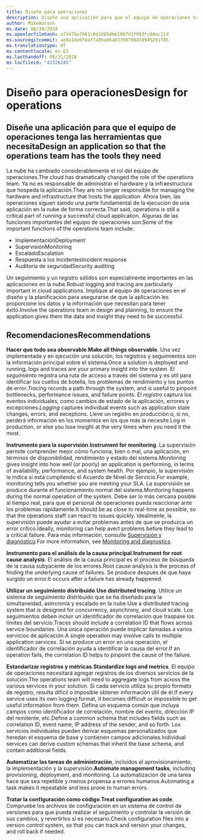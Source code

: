```yaml
---
title: Diseño para operaciones
description: Diseñe una aplicación para que el equipo de operaciones tenga las herramientas que necesita
author: MikeWasson
ms.date: 08/30/2018
ms.openlocfilehash: a73479a7661c042d05db61907d1f993fc04ac11d
ms.sourcegitcommit: ae8a1de6f4af7a89a66a8339879843d945201f85
ms.translationtype: HT
ms.contentlocale: es-ES
ms.lasthandoff: 08/31/2018
ms.locfileid: "43326245"
---
```

# <a name="design-for-operations"></a><span data-ttu-id="005dc-103">Diseño para operaciones</span><span class="sxs-lookup"><span data-stu-id="005dc-103">Design for operations</span></span>

## <a name="design-an-application-so-that-the-operations-team-has-the-tools-they-need"></a><span data-ttu-id="005dc-104">Diseñe una aplicación para que el equipo de operaciones tenga las herramientas que necesita</span><span class="sxs-lookup"><span data-stu-id="005dc-104">Design an application so that the operations team has the tools they need</span></span>

<span data-ttu-id="005dc-105">La nube ha cambiado considerablemente el rol del equipo de operaciones.</span><span class="sxs-lookup"><span data-stu-id="005dc-105">The cloud has dramatically changed the role of the operations team.</span></span> <span data-ttu-id="005dc-106">Ya no es responsable de administrar el hardware y la infraestructura que hospeda la aplicación.</span><span class="sxs-lookup"><span data-stu-id="005dc-106">They are no longer responsible for managing the hardware and infrastructure that hosts the application.</span></span>  <span data-ttu-id="005dc-107">Ahora bien, las operaciones siguen siendo una parte fundamental de la ejecución de una aplicación en la nube de forma correcta.</span><span class="sxs-lookup"><span data-stu-id="005dc-107">That said, operations is still a critical part of running a successful cloud application.</span></span> <span data-ttu-id="005dc-108">Algunas de las funciones importantes del equipo de operaciones son:</span><span class="sxs-lookup"><span data-stu-id="005dc-108">Some of the important functions of the operations team include:</span></span>

- <span data-ttu-id="005dc-109">Implementación</span><span class="sxs-lookup"><span data-stu-id="005dc-109">Deployment</span></span>
- <span data-ttu-id="005dc-110">Supervisión</span><span class="sxs-lookup"><span data-stu-id="005dc-110">Monitoring</span></span>
- <span data-ttu-id="005dc-111">Escalado</span><span class="sxs-lookup"><span data-stu-id="005dc-111">Escalation</span></span>
- <span data-ttu-id="005dc-112">Respuesta a los incidentes</span><span class="sxs-lookup"><span data-stu-id="005dc-112">Incident response</span></span>
- <span data-ttu-id="005dc-113">Auditoría de seguridad</span><span class="sxs-lookup"><span data-stu-id="005dc-113">Security auditing</span></span>

<span data-ttu-id="005dc-114">Un seguimiento y un registro sólidos son especialmente importantes en las aplicaciones en la nube.</span><span class="sxs-lookup"><span data-stu-id="005dc-114">Robust logging and tracing are particularly important in cloud applications.</span></span> <span data-ttu-id="005dc-115">Implique al equipo de operaciones en el diseño y la planificación para asegurarse de que la aplicación les proporcione los datos y la información que necesitan para tener éxito.</span><span class="sxs-lookup"><span data-stu-id="005dc-115">Involve the operations team in design and planning, to ensure the application gives them the data and insight thay need to be successful.</span></span>  <!-- to do: Link to DevOps checklist -->

## <a name="recommendations"></a><span data-ttu-id="005dc-116">Recomendaciones</span><span class="sxs-lookup"><span data-stu-id="005dc-116">Recommendations</span></span>

<span data-ttu-id="005dc-117">**Hacer que todo sea observable**.</span><span class="sxs-lookup"><span data-stu-id="005dc-117">**Make all things observable**.</span></span> <span data-ttu-id="005dc-118">Una vez implementada y en ejecución una solución, los registros y seguimientos son la información principal sobre el sistema.</span><span class="sxs-lookup"><span data-stu-id="005dc-118">Once a solution is deployed and running, logs and traces are your primary insight into the system.</span></span> <span data-ttu-id="005dc-119">El *seguimiento* registra una ruta de acceso a través del sistema y es útil para identificar los cuellos de botella, los problemas de rendimiento y los puntos de error.</span><span class="sxs-lookup"><span data-stu-id="005dc-119">*Tracing* records a path through the system, and is useful to pinpoint bottlenecks, performance issues, and failure points.</span></span> <span data-ttu-id="005dc-120">El *registro* captura los eventos individuales, como cambios de estado de la aplicación, errores y excepciones.</span><span class="sxs-lookup"><span data-stu-id="005dc-120">*Logging* captures individual events such as application state changes, errors, and exceptions.</span></span> <span data-ttu-id="005dc-121">Lleve un registro en producción o, si no, perderá información en los momentos en los que más la necesite.</span><span class="sxs-lookup"><span data-stu-id="005dc-121">Log in production, or else you lose insight at the very times when you need it the most.</span></span>

<span data-ttu-id="005dc-122">**Instrumento para la supervisión**.</span><span class="sxs-lookup"><span data-stu-id="005dc-122">**Instrument for monitoring**.</span></span> <span data-ttu-id="005dc-123">La supervisión permite comprender mejor cómo funciona, bien o mal, una aplicación, en términos de disponibilidad, rendimiento y estado del sistema.</span><span class="sxs-lookup"><span data-stu-id="005dc-123">Monitoring gives insight into how well (or poorly) an application is performing, in terms of availability, performance, and system health.</span></span> <span data-ttu-id="005dc-124">Por ejemplo, la supervisión le indica si está cumpliendo el Acuerdo de Nivel de Servicio.</span><span class="sxs-lookup"><span data-stu-id="005dc-124">For example, monitoring tells you whether you are meeting your SLA.</span></span> <span data-ttu-id="005dc-125">La supervisión se produce durante el funcionamiento normal del sistema.</span><span class="sxs-lookup"><span data-stu-id="005dc-125">Monitoring happens during the normal operation of the system.</span></span> <span data-ttu-id="005dc-126">Debe ser lo más cercana posible al tiempo real, para que el personal de operaciones pueda reaccionar ante los problemas rápidamente.</span><span class="sxs-lookup"><span data-stu-id="005dc-126">It should be as close to real-time as possible, so that the operations staff can react to issues quickly.</span></span> <span data-ttu-id="005dc-127">Idealmente, la supervisión puede ayudar a evitar problemas antes de que se produzca un error crítico.</span><span class="sxs-lookup"><span data-stu-id="005dc-127">Ideally, monitoring can help avert problems before they lead to a critical failure.</span></span> <span data-ttu-id="005dc-128">Para más información, consulte [Supervisión y diagnóstico][monitoring].</span><span class="sxs-lookup"><span data-stu-id="005dc-128">For more information, see [Monitoring and diagnostics][monitoring].</span></span>

<span data-ttu-id="005dc-129">**Instrumento para el análisis de la causa principal**.</span><span class="sxs-lookup"><span data-stu-id="005dc-129">**Instrument for root cause analysis**.</span></span> <span data-ttu-id="005dc-130">El análisis de la causa principal es el proceso de búsqueda de la causa subyacente de los errores.</span><span class="sxs-lookup"><span data-stu-id="005dc-130">Root cause analysis is the process of finding the underlying cause of failures.</span></span> <span data-ttu-id="005dc-131">Se produce después de que haya surgido un error.</span><span class="sxs-lookup"><span data-stu-id="005dc-131">It occurs after a failure has already happened.</span></span> 

<span data-ttu-id="005dc-132">**Utilizar un seguimiento distribuido**.</span><span class="sxs-lookup"><span data-stu-id="005dc-132">**Use distributed tracing**.</span></span> <span data-ttu-id="005dc-133">Utilice un sistema de seguimiento distribuido que se ha diseñado para la simultaneidad, asincronía y escalado en la nube.</span><span class="sxs-lookup"><span data-stu-id="005dc-133">Use a distributed tracing system that is designed for concurrency, asynchrony, and cloud scale.</span></span> <span data-ttu-id="005dc-134">Los seguimientos deben incluir un identificador de correlación que traspase los límites del servicio.</span><span class="sxs-lookup"><span data-stu-id="005dc-134">Traces should include a correlation ID that flows across service boundaries.</span></span> <span data-ttu-id="005dc-135">Una única operación puede implicar llamadas a varios servicios de aplicación.</span><span class="sxs-lookup"><span data-stu-id="005dc-135">A single operation may involve calls to multiple application services.</span></span> <span data-ttu-id="005dc-136">Si se produce un error en una operación, el identificador de correlación ayuda a identificar la causa del error.</span><span class="sxs-lookup"><span data-stu-id="005dc-136">If an operation fails, the correlation ID helps to pinpoint the cause of the failure.</span></span> 

<span data-ttu-id="005dc-137">**Estandarizar registros y métricas**.</span><span class="sxs-lookup"><span data-stu-id="005dc-137">**Standardize logs and metrics**.</span></span> <span data-ttu-id="005dc-138">El equipo de operaciones necesitará agregar registros de los diversos servicios de la solución.</span><span class="sxs-lookup"><span data-stu-id="005dc-138">The operations team will need to aggregate logs from across the various services in your solution.</span></span> <span data-ttu-id="005dc-139">Si cada servicio utiliza su propio formato de registro, resulta difícil o imposible obtener información útil de él.</span><span class="sxs-lookup"><span data-stu-id="005dc-139">If every service uses its own logging format, it becomes difficult or impossible to get useful information from them.</span></span> <span data-ttu-id="005dc-140">Defina un esquema común que incluya campos como identificador de correlación, nombre del evento, dirección IP del remitente, etc.</span><span class="sxs-lookup"><span data-stu-id="005dc-140">Define a common schema that includes fields such as correlation ID, event name, IP address of the sender, and so forth.</span></span> <span data-ttu-id="005dc-141">Los servicios individuales pueden derivar esquemas personalizados que heredan el esquema de base y contienen campos adicionales.</span><span class="sxs-lookup"><span data-stu-id="005dc-141">Individual services can derive custom schemas that inherit the base schema, and contain additional fields.</span></span>

<span data-ttu-id="005dc-142">**Automatizar las tareas de administración**, incluidos el aprovisionamiento, la implementación y la supervisión.</span><span class="sxs-lookup"><span data-stu-id="005dc-142">**Automate management tasks**, including provisioning, deployment, and monitoring.</span></span> <span data-ttu-id="005dc-143">La automatización de una tarea hace que sea repetible y menos propensa a errores humanos.</span><span class="sxs-lookup"><span data-stu-id="005dc-143">Automating a task makes it repeatable and less prone to human errors.</span></span> 

<span data-ttu-id="005dc-144">**Tratar la configuración como código**.</span><span class="sxs-lookup"><span data-stu-id="005dc-144">**Treat configuration as code**.</span></span> <span data-ttu-id="005dc-145">Compruebe los archivos de configuración en un sistema de control de versiones para que pueda realizar el seguimiento y controlar la versión de sus cambios, y revertirlos si es necesario.</span><span class="sxs-lookup"><span data-stu-id="005dc-145">Check configuration files into a version control system, so that you can track and version your changes, and roll back if needed.</span></span> 


<!-- links -->

[monitoring]: ../../best-practices/monitoring.md


